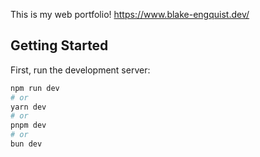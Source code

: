 This is my web portfolio! https://www.blake-engquist.dev/

## Getting Started

First, run the development server:

```bash
npm run dev
# or
yarn dev
# or
pnpm dev
# or
bun dev
```
